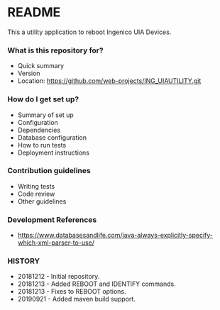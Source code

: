 # README #

This a utility application to reboot Ingenico UIA Devices.

### What is this repository for? ###

* Quick summary
* Version
* Location: https://github.com/web-projects/ING_UIAUTILITY.git

### How do I get set up? ###

* Summary of set up
* Configuration
* Dependencies
* Database configuration
* How to run tests
* Deployment instructions

### Contribution guidelines ###

* Writing tests
* Code review
* Other guidelines

### Development References ###

* https://www.databasesandlife.com/java-always-explicitly-specify-which-xml-parser-to-use/

### HISTORY ###

* 20181212 - Initial repository.
* 20181213 - Added REBOOT and IDENTIFY commands.
* 20181213 - Fixes to REBOOT options.
* 20190921 - Added maven build support.
